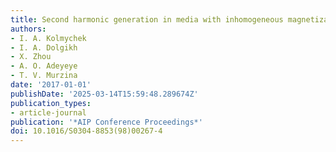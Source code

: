 ```yaml
---
title: Second harmonic generation in media with inhomogeneous magnetization
authors:
- I. A. Kolmychek
- I. A. Dolgikh
- X. Zhou
- A. O. Adeyeye
- T. V. Murzina
date: '2017-01-01'
publishDate: '2025-03-14T15:59:48.289674Z'
publication_types:
- article-journal
publication: '*AIP Conference Proceedings*'
doi: 10.1016/S0304-8853(98)00267-4
---
```

